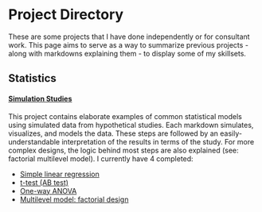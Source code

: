 # Project Directory

These are some projects that I have done independently or for consultant work. This page aims to serve as a way to summarize previous projects - along with markdowns explaining them - to display some of my skillsets.

## Statistics

#### [Simulation Studies](https://github.com/atamalu/Applied-Stats-Sims)
This project contains elaborate examples of common statistical models using simulated data from hypothetical studies. Each markdown simulates, visualizes, and models the data. These steps are followed by an easily-understandable interpretation of the results in terms of the study. For more complex designs, the logic behind most steps are also explained (see: factorial multilevel model). I currently have 4 completed:

- [Simple linear regression](https://github.com/atamalu/Applied-Stats-Sims/blob/master/Simple_Regression/simple_regression.md)
- [t-test (AB test)](https://github.com/atamalu/Applied-Stats-Sims/blob/master/t_test/t_test.md)
- [One-way ANOVA](https://github.com/atamalu/Applied-Stats-Sims/blob/master/one_way_anova/one_way_anova.md)
- [Multilevel model: factorial design](https://github.com/atamalu/Applied-Stats-Sims/blob/master/Multilevel_Factorial/Multilevel_Factorial.md)
